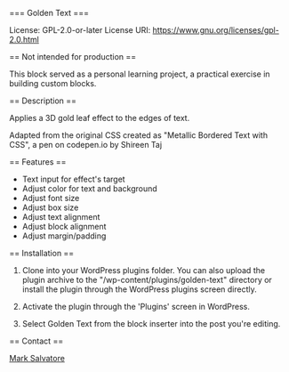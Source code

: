 === Golden Text ===

License: GPL-2.0-or-later
License URI: https://www.gnu.org/licenses/gpl-2.0.html

== Not intended for production ==

This block served as a personal learning project, a practical exercise in building custom blocks.

== Description ==

Applies a 3D gold leaf effect to the edges of text.

Adapted from the original CSS created as "Metallic Bordered Text with CSS", a pen on codepen.io by Shireen Taj

== Features ==

- Text input for effect's target
- Adjust color for text and background
- Adjust font size
- Adjust box size
- Adjust text alignment
- Adjust block alignment
- Adjust margin/padding

== Installation ==

1. Clone into your WordPress plugins folder. You can also upload the plugin archive to the "/wp-content/plugins/golden-text" directory or install the plugin through the WordPress plugins screen directly.

2. Activate the plugin through the 'Plugins' screen in WordPress.

3. Select Golden Text from the block inserter into the post you're editing.

== Contact ==

[Mark Salvatore](https://www.linkedin.com/in/marksalvatore/)
